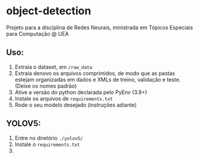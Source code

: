 # object-detection
Projeto para a disciplina de Redes Neurais, ministrada em Tópicos Especiais para Computação @ UEA

## Uso: 
1. Extraia o dataset, em `/raw_data`
3. Extraia denovo os arquivos comprimidos, de modo que as pastas estejam organizadas em dados e XMLs de treino, validação e teste. (Deixe os nomes padrão)
4. Ative a versão do python declarada pelo PyEnv (3.8+)
5. Instale os arquivos de `requirements.txt`
6. Rode o seu modelo desejado (instruções adiante)

## YOLOV5: 
1. Entre no diretório `./yolov5/`
2. Instale o `requirements.txt`
3. 